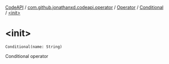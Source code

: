 [CodeAPI](../../../index.md) / [com.github.jonathanxd.codeapi.operator](../../index.md) / [Operator](../index.md) / [Conditional](index.md) / [&lt;init&gt;](.)

# &lt;init&gt;

`Conditional(name: String)`

Conditional operator

